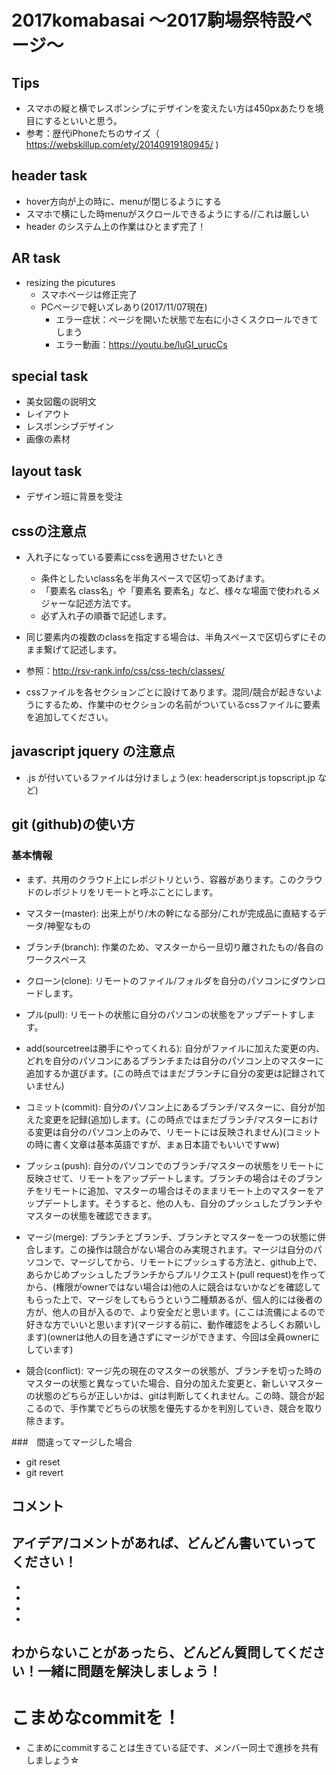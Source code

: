# 2017komabasai 〜2017駒場祭特設ページ〜
## Tips
- スマホの縦と横でレスポンシブにデザインを変えたい方は450pxあたりを境目にするといいと思う。
- 参考：歴代iPhoneたちのサイズ（ https://webskillup.com/ety/20140919180945/ )

## header task
- hover方向が上の時に、menuが閉じるようにする
- スマホで横にした時menuがスクロールできるようにする//これは厳しい
- header のシステム上の作業はひとまず完了！

## AR task
- resizing the picutures
    - スマホページは修正完了
    - PCページで軽いズレあり(2017/11/07現在)
        - エラー症状：ページを開いた状態で左右に小さくスクロールできてしまう
        - エラー動画：https://youtu.be/luGI_urucCs

## special task
- 美女図鑑の説明文
- レイアウト
- レスポンシブデザイン
- 画像の素材

## layout task
- デザイン班に背景を受注

## cssの注意点
- 入れ子になっている要素にcssを適用させたいとき
    - 条件としたいclass名を半角スペースで区切ってあげます。
    - 「要素名 class名」や「要素名 要素名」など、様々な場面で使われるメジャーな記述方法です。
    - 必ず入れ子の順番で記述します。
- 同じ要素内の複数のclassを指定する場合は、半角スペースで区切らずにそのまま繋げて記述します。
- 参照：http://rsv-rank.info/css/css-tech/classes/

- cssファイルを各セクションごとに設けてあります。混同/競合が起きないようにするため、作業中のセクションの名前がついているcssファイルに要素を追加してください。

## javascript jquery の注意点
- .js が付いているファイルは分けましょう(ex: headerscript.js topscript.jp など)


## git (github)の使い方

### 基本情報
  - まず、共用のクラウド上にレポジトリという、容器があります。このクラウドのレポジトリをリモートと呼ぶことにします。

  - マスター(master): 出来上がり/木の幹になる部分/これが完成品に直結するデータ/神聖なもの

  - ブランチ(branch): 作業のため、マスターから一旦切り離されたもの/各自のワークスペース

  - クローン(clone): リモートのファイル/フォルダを自分のパソコンにダウンロードします。

  - プル(pull): リモートの状態に自分のパソコンの状態をアップデートすします。

  - add(sourcetreeは勝手にやってくれる): 自分がファイルに加えた変更の内、どれを自分のパソコンにあるブランチまたは自分のパソコン上のマスターに追加するか選びます。(この時点ではまだブランチに自分の変更は記録されていません)

  - コミット(commit): 自分のパソコン上にあるブランチ/マスターに、自分が加えた変更を記録(追加)します。(この時点ではまだブランチ/マスターにおける変更は自分のパソコン上のみで、リモートには反映されません)(コミットの時に書く文章は基本英語ですが、まぁ日本語でもいいですww)

  - プッシュ(push): 自分のパソコンでのブランチ/マスターの状態をリモートに反映させて、リモートをアップデートします。ブランチの場合はそのブランチをリモートに追加、マスターの場合はそのままリモート上のマスターをアップデートします。そうすると、他の人も、自分のプッシュしたブランチやマスターの状態を確認できます。

  - マージ(merge): ブランチとブランチ、ブランチとマスターを一つの状態に併合します。この操作は競合がない場合のみ実現されます。マージは自分のパソコンで、マージしてから、リモートにプッシュする方法と、github上で、あらかじめプッシュしたブランチからプルリクエスト(pull request)を作ってから、(権限がownerではない場合は)他の人に競合はないかなどを確認してもらった上で、マージをしてもらうという二種類あるが、個人的には後者の方が、他人の目が入るので、より安全だと思います。(ここは流儀によるので好きな方でいいと思います)(マージする前に、動作確認をよろしくお願いします)(ownerは他人の目を通さずにマージができます、今回は全員ownerにしています)

  - 競合(conflict): マージ先の現在のマスターの状態が、ブランチを切った時のマスターの状態と異なっていた場合、自分の加えた変更と、新しいマスターの状態のどちらが正しいかは、gitは判断してくれません。この時、競合が起こるので、手作業でどちらの状態を優先するかを判別していき、競合を取り除きます。

###　間違ってマージした場合
- git reset
- git revert

## コメント
アイデア/コメントがあれば、どんどん書いていってください！
 -
 -
 -
 -
 -

## わからないことがあったら、どんどん質問してください！一緒に問題を解決しましょう！

# こまめなcommitを！
- こまめにcommitすることは生きている証です、メンバー同士で進捗を共有しましょう☆
